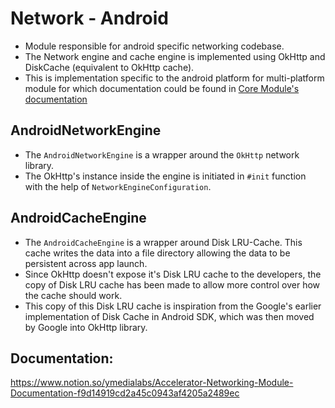 # Network - Android

- Module responsible for android specific networking codebase.
- The Network engine and cache engine is implemented using OkHttp and DiskCache (equivalent to
  OkHttp cache).
- This is implementation specific to the android platform for multi-platform module for which
  documentation could be found in [Core Module's documentation](../core/Readme.md)

## AndroidNetworkEngine

- The `AndroidNetworkEngine` is a wrapper around the `OkHttp` network library.
- The OkHttp's instance inside the engine is initiated in `#init` function with the help
  of `NetworkEngineConfiguration`.

## AndroidCacheEngine

- The `AndroidCacheEngine` is a wrapper around Disk LRU-Cache. This cache writes the data into a file
  directory allowing the data to be persistent across app launch.
- Since OkHttp doesn't expose it's Disk LRU cache to the developers, the copy of Disk LRU cache has
  been made to allow more control over how the cache should work.
- This copy of this Disk LRU cache is inspiration from the Google's earlier implementation of Disk
  Cache in Android SDK, which was then moved by Google into OkHttp library.

## Documentation:

https://www.notion.so/ymedialabs/Accelerator-Networking-Module-Documentation-f9d14919cd2a45c0943af4205a2489ec